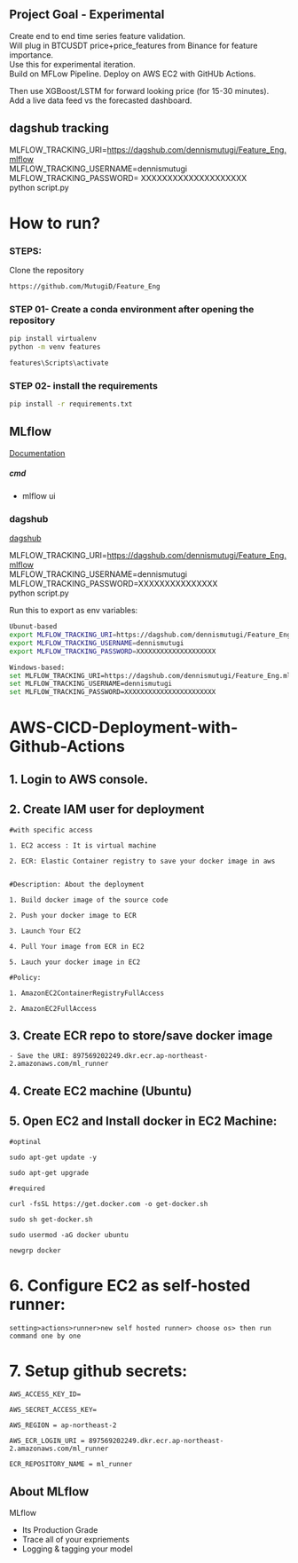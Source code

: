 
## Project Goal - Experimental   
Create end to end time series feature validation.  
Will plug in BTCUSDT price+price_features from Binance for feature importance.     
Use this for experimental iteration.    
Build on MFLow Pipeline.
Deploy on AWS EC2 with GitHUb Actions. 

Then use XGBoost/LSTM for forward looking price (for 15-30 minutes).  
Add a live data feed vs the forecasted dashboard. 

## dagshub tracking
MLFLOW_TRACKING_URI=https://dagshub.com/dennismutugi/Feature_Eng.mlflow \
MLFLOW_TRACKING_USERNAME=dennismutugi \
MLFLOW_TRACKING_PASSWORD= XXXXXXXXXXXXXXXXXXXX \
python script.py  

# How to run?
### STEPS:

Clone the repository

```bash
https://github.com/MutugiD/Feature_Eng
```
### STEP 01- Create a conda environment after opening the repository

```bash
pip install virtualenv
python -m venv features  
```

```bash
features\Scripts\activate
```

### STEP 02- install the requirements
```bash
pip install -r requirements.txt
```



## MLflow

[Documentation](https://mlflow.org/docs/latest/index.html)


##### cmd
- mlflow ui

### dagshub
[dagshub](https://dagshub.com/)

MLFLOW_TRACKING_URI=https://dagshub.com/dennismutugi/Feature_Eng.mlflow \
MLFLOW_TRACKING_USERNAME=dennismutugi \
MLFLOW_TRACKING_PASSWORD=XXXXXXXXXXXXXXX \
python script.py

Run this to export as env variables:

```bash
Ubunut-based
export MLFLOW_TRACKING_URI=https://dagshub.com/dennismutugi/Feature_Eng.mlflow
export MLFLOW_TRACKING_USERNAME=dennismutugi
export MLFLOW_TRACKING_PASSWORD=XXXXXXXXXXXXXXXXXXXX

Windows-based:
set MLFLOW_TRACKING_URI=https://dagshub.com/dennismutugi/Feature_Eng.mlflow
set MLFLOW_TRACKING_USERNAME=dennismutugi
set MLFLOW_TRACKING_PASSWORD=XXXXXXXXXXXXXXXXXXXXXXX

```



# AWS-CICD-Deployment-with-Github-Actions

## 1. Login to AWS console.

## 2. Create IAM user for deployment

	#with specific access

	1. EC2 access : It is virtual machine

	2. ECR: Elastic Container registry to save your docker image in aws


	#Description: About the deployment

	1. Build docker image of the source code

	2. Push your docker image to ECR

	3. Launch Your EC2 

	4. Pull Your image from ECR in EC2

	5. Lauch your docker image in EC2

	#Policy:

	1. AmazonEC2ContainerRegistryFullAccess

	2. AmazonEC2FullAccess

## 3. Create ECR repo to store/save docker image
    - Save the URI: 897569202249.dkr.ecr.ap-northeast-2.amazonaws.com/ml_runner

	
## 4. Create EC2 machine (Ubuntu) 

## 5. Open EC2 and Install docker in EC2 Machine:
	
	
	#optinal

	sudo apt-get update -y

	sudo apt-get upgrade
	
	#required

	curl -fsSL https://get.docker.com -o get-docker.sh

	sudo sh get-docker.sh

	sudo usermod -aG docker ubuntu

	newgrp docker
	
# 6. Configure EC2 as self-hosted runner:
    setting>actions>runner>new self hosted runner> choose os> then run command one by one


# 7. Setup github secrets:

    AWS_ACCESS_KEY_ID=

    AWS_SECRET_ACCESS_KEY=

    AWS_REGION = ap-northeast-2

    AWS_ECR_LOGIN_URI = 897569202249.dkr.ecr.ap-northeast-2.amazonaws.com/ml_runner

    ECR_REPOSITORY_NAME = ml_runner




## About MLflow 
MLflow

 - Its Production Grade
 - Trace all of your expriements
 - Logging & tagging your model


